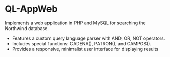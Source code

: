 # QL-AppWeb

Implements a web application in PHP and MySQL for searching the Northwind database.

- Features a custom query language parser with AND, OR, NOT operators.
- Includes special functions: CADENA(), PATRON(), and CAMPOS().
- Provides a responsive, minimalist user interface for displaying results